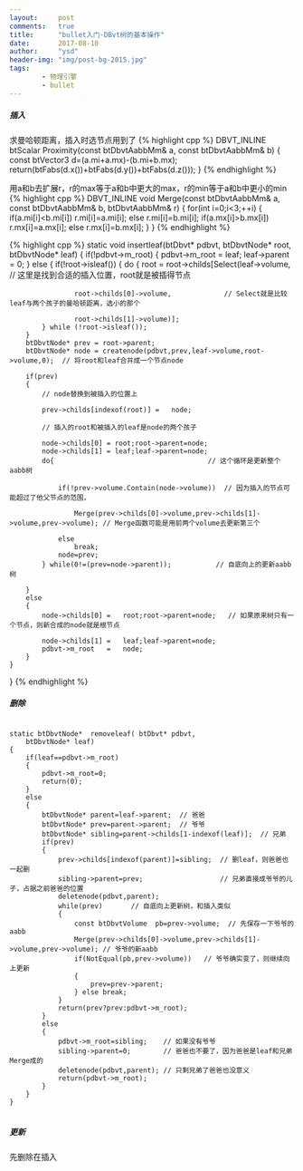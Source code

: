 ```yaml
---
layout:     post
comments:   true
title:      "bullet入门-DBvt树的基本操作"
date:       2017-08-10
author:     "ysd"
header-img: "img/post-bg-2015.jpg"
tags:
        - 物理引擎
        - bullet
---
```


##### 插入

求曼哈顿距离，插入时选节点用到了
{% highlight cpp %}
DBVT_INLINE btScalar Proximity(const btDbvtAabbMm& a, const btDbvtAabbMm& b)
{
	const btVector3	d=(a.mi+a.mx)-(b.mi+b.mx);             
	return(btFabs(d.x())+btFabs(d.y())+btFabs(d.z()));
}
{% endhighlight %}

用a和b去扩展r，r的max等于a和b中更大的max，r的min等于a和b中更小的min
{% highlight cpp %}
DBVT_INLINE void Merge(const btDbvtAabbMm& a, const btDbvtAabbMm& b, btDbvtAabbMm& r)
{
	for(int i=0;i<3;++i)
	{
		if(a.mi[i]<b.mi[i]) r.mi[i]=a.mi[i]; else r.mi[i]=b.mi[i];
		if(a.mx[i]>b.mx[i]) r.mx[i]=a.mx[i]; else r.mx[i]=b.mx[i];
	}
}
{% endhighlight %}

{% highlight cpp %}
static void	insertleaf(btDbvt* pdbvt, btDbvtNode* root, btDbvtNode* leaf)
{
	if(!pdbvt->m_root)
	{
		pdbvt->m_root	=	leaf;
		leaf->parent	=	0;
	}
	else
	{
		if(!root->isleaf())
		{
			do {
				root = root->childs[Select(leaf->volume,   // 这里是找到合适的插入位置，root就是被插得节点
				
					root->childs[0]->volume,             // Select就是比较leaf与两个孩子的曼哈顿距离，选小的那个
					
					root->childs[1]->volume)];
			} while (!root->isleaf());
		}
		btDbvtNode* prev = root->parent;
		btDbvtNode* node = createnode(pdbvt,prev,leaf->volume,root->volume,0);  // 将root和leaf合并成一个节点node
		
		if(prev)
		{   
			// node替换到被插入的位置上
			
			prev->childs[indexof(root)]	=	node;
			
			// 插入的root和被插入的leaf是node的两个孩子
			
			node->childs[0]	= root;root->parent=node;
			node->childs[1]	= leaf;leaf->parent=node;
			do{                                      // 这个循环是更新整个aabb树
			
				if(!prev->volume.Contain(node->volume))  // 因为插入的节点可能超过了他父节点的范围，
				
					Merge(prev->childs[0]->volume,prev->childs[1]->volume,prev->volume); // Merge函数可能是用前两个volume去更新第三个
					
				else
					break;
				node=prev;
			} while(0!=(prev=node->parent));           // 自底向上的更新aabb树
			
		}
		else
		{
			node->childs[0]	=	root;root->parent=node;   // 如果原来树只有一个节点，则新合成的node就是根节点
			
			node->childs[1]	=	leaf;leaf->parent=node;
			pdbvt->m_root	=	node;
		}
	}
}
{% endhighlight %}

##### 删除

<pre>
<code>
static btDbvtNode*	removeleaf(	btDbvt* pdbvt,
	btDbvtNode* leaf)
{
	if(leaf==pdbvt->m_root)
	{
		pdbvt->m_root=0;
		return(0);
	}
	else
	{
		btDbvtNode*	parent=leaf->parent;  // 爸爸
		btDbvtNode*	prev=parent->parent;  // 爷爷
		btDbvtNode*	sibling=parent->childs[1-indexof(leaf)];  // 兄弟
		if(prev)
		{
			prev->childs[indexof(parent)]=sibling;  // 删leaf，则爸爸也一起删
			sibling->parent=prev;                   // 兄弟直接成爷爷的儿子，占据之前爸爸的位置
			deletenode(pdbvt,parent);
			while(prev)       // 自底向上更新树，和插入类似
			{
				const btDbvtVolume	pb=prev->volume;  // 先保存一下爷爷的aabb
				Merge(prev->childs[0]->volume,prev->childs[1]->volume,prev->volume); // 爷爷的新aabb
				if(NotEqual(pb,prev->volume))   // 爷爷确实变了，则继续向上更新
				{
					prev=prev->parent;
				} else break;
			}
			return(prev?prev:pdbvt->m_root);
		}
		else
		{
			pdbvt->m_root=sibling;    // 如果没有爷爷
			sibling->parent=0;        // 爸爸也不要了，因为爸爸是leaf和兄弟Merge成的
			deletenode(pdbvt,parent); // 只剩兄弟了爸爸也没意义
			return(pdbvt->m_root);
		}
	}
}
</code>
</pre>

##### 更新

先删除在插入


